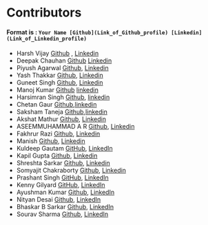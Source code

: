 # Contributors

#### Format is : `Your Name [Github](Link_of_Github_profile) [Linkedin](Link_of_Linkedin_profile)`

- Harsh Vijay  [Github](https://github.com/hvijaycse)  , [Linkedin](https://www.linkedin.com/in/hvijaycse/)
- Deepak Chauhan [Github](https://github.com/RoyalEagle73/) [Linkedin](https://www.linkedin.com/in/deepak-chauhan-173756170/)
- Piyush Agarwal [Github](https://github.com/piyush010808/), [Linkedin](https://www.linkedin.com/in/piyush-agarwal-182753170/)
- Yash Thakkar [Github](https://github.com/yashthakkar1173), [Linkedin](https://www.linkedin.com/in/yash-thakkar-58a672133/)
- Guneet Singh [Github](https://github.com/SethiGuneet), [Linkedin](https://www.linkedin.com/in/guneet-singh-b5bbb7152/)
- Manoj Kumar [Github](https://github.com/manoj-kumar-vst-au4) [linkedin](https://www.linkedin.com/in/manoj-kumar-119883193/)
- Harsimran Singh [Github](https://github.com/HarsimranVirk), [linkedin](https://www.linkedin.com/in/harsimran-virk-6a3465137/)
- Chetan Gaur [Github](https://github.com/chetangaur),[linkedin](https://www.linkedin.com/in/chetan-gaur/)
- Saksham Taneja  [Github](https://github.com/sakshamtaneja21),[linkedin](https://www.linkedin.com/in/tanejasaksham/)
- Akshat Mathur [Github](https://github.com/Akshat111999), [Linkedin](https://www.linkedin.com/in/akshat-mathur-7263b5170/)
- ASEEMMUHAMMAD A R [Github](https://github.com/iamaseem), [Linkedin](https://www.linkedin.com/in/aseemmuhammad-a-r-73536b169/)
- Fakhrur Razi [Github](https://github.com/razinc), [Linkedin](https://www.linkedin.com/in/fakhrur-razi-mohamad-malek-582481152/)
- Manish [Github](https://github.com/itzmanish), [Linkedin](https://www.linkedin.com/in/itzmanish/)
- Kuldeep Gautam [GitHub](https://github.com/kgautam01), [LinkedIn](https://www.linkedin.com/in/kgautam01/)
- Kapil Gupta [Github](https://github.com/kapilbindal), [Linkedin](https://www.linkedin.com/in/kapilgupta15/)
- Shreshta Sarkar [Github](https://github.com/dvlpsh), [Linkedin](https://www.linkedin.com/in/shreshta-sarkar-8a5979193/)
- Somyajit Chakraborty [Github](https://github.com/Samsomyajit), [Linkedin](https://www.linkedin.com/in/somyajit-chakraborty-301844130/)
- Prashant Singh [GitHub](https://github.com/singh08prashant), [LinkedIn](https://www.linkedin.com/in/prashant-singh-08/)
- Kenny Gilyard [GitHub](https://github.com/gzine), [LinkedIn](https://www.linkedin.com/in/kenneth-gilyard/)
- Ayushman Kumar [Github](https://github.com/ayushmankumar7), [LinkedIn](https://www.linkedin.com/in/ayushman-kumar-836a19190)
- Nityan Desai [Github](https://github.com/NityanDesai), [LinkedIn](https://www.linkedin.com/company/linkedin/)
- Bhaskar B Sarkar [Github](https://github.com/bhaskar-29), [LinkedIn](https://www.linkedin.com/in/bhaskar-b-sarkar/)
- Sourav Sharma [Github](https://github.com/dufftt), [LinkedIn](https://www.linkedin.com/in/sourav-sharma-20186268/)